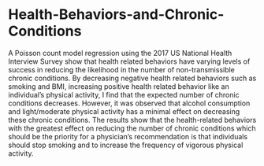 # Health-Behaviors-and-Chronic-Conditions

A Poisson count model regression using the 2017 US National Health Interview Survey show that health related behaviors have varying levels of success in reducing the likelihood in the number of non-transmissible chronic conditions. By decreasing negative health related behaviors such as smoking and BMI, increasing positive health related behavior like an individual’s physical activity, I find that the expected number of chronic conditions decreases. However, it was observed that alcohol consumption and light/moderate physical activity has a minimal effect on decreasing these chronic conditions. The results show that the health-related behaviors with the greatest effect on reducing the number of chronic conditions which should be the priority for a physician’s recommendation is that individuals should stop smoking and to increase the frequency of vigorous physical activity.
